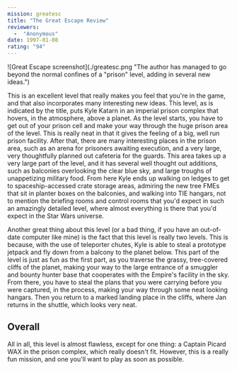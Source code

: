 ```yaml
---
mission: greatesc
title: "The Great Escape Review"
reviewers: 
  -  "Anonymous"
date: 1997-01-08
rating: "94"
---
```


![Great Escape screenshot](./greatesc.png "The author has managed to go beyond the normal confines of a "prison" level, adding in several new ideas.")

This is an excellent level that really makes you feel that you're in the game, and that also incorporates many interesting new ideas. This level, as is indicated by the title, puts Kyle Katarn in an imperial prison complex that hovers, in the atmosphere, above a planet. As the level starts, you have to get out of your prison cell and make your way through the huge prison area of the level. This is really neat in that it gives the feeling of a big, well run prison facility. After that, there are many interesting places in the prison area, such as an arena for prisoners awaiting execution, and a very large, very thoughtfully planned out cafeteria for the guards. This area takes up a very large part of the level, and it has several well thought out additions, such as balconies overlooking the clear blue sky, and large troughs of unappetizing military food. From here Kyle ends up walking on ledges to get to spaceship-accessed crate storage areas, admiring the new tree FMEs that sit in planter boxes on the balconies, and walking into TIE hangars, not to mention the briefing rooms and control rooms that you'd expect in such an amazingly detailed level, where almost everything is there that you'd expect in the Star Wars universe.

Another great thing about this level (or a bad thing, if you have an out-of-date computer like mine) is the fact that this level is really two levels. This is because, with the use of teleporter chutes, Kyle is able to steal a prototype jetpack and fly down from a balcony to the planet below. This part of the level is just as fun as the first part, as you traverse the grassy, tree-covered cliffs of the planet, making your way to the large entrance of a smuggler and bounty hunter base that cooperates with the Empire's facility in the sky. From there, you have to steal the plans that you were carrying before you were captured, in the process, making your way through some neat looking hangars. Then you return to a marked landing place in the cliffs, where Jan returns in the shuttle, which looks very neat.

## Overall

All in all, this level is almost flawless, except for one thing: a Captain Picard WAX in the prison complex, which really doesn't fit. However, this is a really fun mission, and one you'll want to play as soon as possible.
